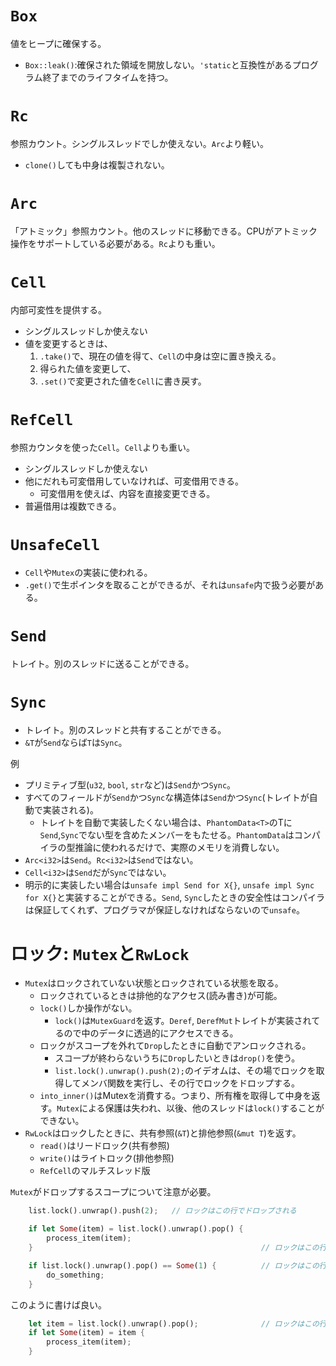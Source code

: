


# `Box`

値をヒープに確保する。

* `Box::leak()`:確保された領域を開放しない。`'static`と互換性があるプログラム終了までのライフタイムを持つ。

# `Rc`

参照カウント。シングルスレッドでしか使えない。`Arc`より軽い。

* `clone()`しても中身は複製されない。

# `Arc`

「アトミック」参照カウント。他のスレッドに移動できる。CPUがアトミック操作をサポートしている必要がある。`Rc`よりも重い。

# `Cell`

内部可変性を提供する。

* シングルスレッドしか使えない
* 値を変更するときは、
    1. `.take()`で、現在の値を得て、`Cell`の中身は空に置き換える。
    2. 得られた値を変更して、
    3. `.set()`で変更された値を`Cell`に書き戻す。

# `RefCell`

参照カウンタを使った`Cell`。`Cell`よりも重い。

* シングルスレッドしか使えない
* 他にだれも可変借用していなければ、可変借用できる。
    + 可変借用を使えば、内容を直接変更できる。
* 普遍借用は複数できる。


# `UnsafeCell`

* `Cell`や`Mutex`の実装に使われる。
* `.get()`で生ポインタを取ることができるが、それは`unsafe`内で扱う必要がある。

# `Send`

トレイト。別のスレッドに送ることができる。

# `Sync`

* トレイト。別のスレッドと共有することができる。
* `&T`が`Send`ならば`T`は`Sync`。

例

* プリミティブ型(`u32`, `bool`, `str`など)は`Send`かつ`Sync`。
* すべてのフィールドが`Send`かつ`Sync`な構造体は`Send`かつ`Sync`(トレイトが自動で実装される)。
    + トレイトを自動で実装したくない場合は、`PhantomData<T>`のTに`Send`,`Sync`でない型を含めたメンバーをもたせる。`PhantomData`はコンパイラの型推論に使われるだけで、実際のメモリを消費しない。 
* `Arc<i32>`は`Send`。`Rc<i32>`は`Send`ではない。
* `Cell<i32>`は`Send`だが`Sync`ではない。
* 明示的に実装したい場合は`unsafe impl Send for X{}`, `unsafe impl Sync for X{}`と実装することができる。`Send`, `Sync`したときの安全性はコンパイラは保証してくれず、プログラマが保証しなければならないので`unsafe`。

# ロック: `Mutex`と`RwLock`

* `Mutex`はロックされていない状態とロックされている状態を取る。
    + ロックされているときは排他的なアクセス(読み書き)が可能。
    + `lock()`しか操作がない。
        - `lock()`は`MutexGuard`を返す。`Deref`, `DerefMut`トレイトが実装されてるので中のデータに透過的にアクセスできる。
    + ロックがスコープを外れて`Drop`したときに自動でアンロックされる。
        - スコープが終わらないうちに`Drop`したいときは`drop()`を使う。
        - `list.lock().unwrap().push(2);`のイデオムは、その場でロックを取得してメンバ関数を実行し、その行でロックをドロップする。
    + `into_inner()`はMutexを消費する。つまり、所有権を取得して中身を返す。`Mutex`による保護は失われ、以後、他のスレッドは`lock()`することができない。
* `RwLock`はロックしたときに、共有参照(`&T`)と排他参照(`&mut T`)を返す。
    + `read()`はリードロック(共有参照)
    + `write()`はライトロック(排他参照)
    + `RefCell`のマルチスレッド版

`Mutex`がドロップするスコープについて注意が必要。

```rust
    list.lock().unwrap().push(2);   // ロックはこの行でドロップされる
```
```rust
    if let Some(item) = list.lock().unwrap().pop() {
        process_item(item);
    }                                                   // ロックはこの行まで確保されたまま
```
```rust
    if list.lock().unwrap().pop() == Some(1) {          // ロックはこの行でドロップされる
        do_something;
    }
```
このように書けば良い。
```rust
    let item = list.lock().unwrap().pop();              // ロックはこの行でドロップされる
    if let Some(item) = item {
        process_item(item);
    }
```

